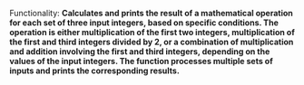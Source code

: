Functionality: **Calculates and prints the result of a mathematical operation for each set of three input integers, based on specific conditions. The operation is either multiplication of the first two integers, multiplication of the first and third integers divided by 2, or a combination of multiplication and addition involving the first and third integers, depending on the values of the input integers. The function processes multiple sets of inputs and prints the corresponding results.**
